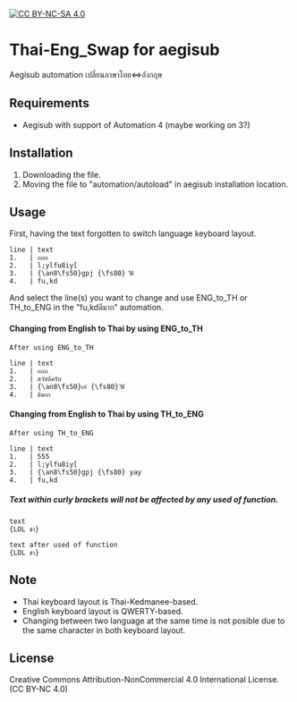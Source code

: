 [![CC BY-NC-SA 4.0](https://i.creativecommons.org/l/by-nc-sa/4.0/88x31.png)](https://creativecommons.org/licenses/by-nc/4.0/)

# Thai-Eng_Swap for aegisub
Aegisub automation เปลี่ยนภาษาไทย<=>อังกฤษ

## Requirements
* Aegisub with support of Automation 4 (maybe working on 3?)

## Installation
1. Downloading the file.
2. Moving the file to "automation/autoload" in aegisub installation location.

## Usage

First, having the text forgotten to switch language keyboard layout.

```
line | text
1.   | ถถถ
2.   | l;ylfu8iy[
3.   | {\an8\fs50}gpj {\fs80} ัฟั
4.   | fu,kd
```

And select the line(s) you want to change and use ENG_to_TH or TH_to_ENG in the "fu,kdดีมาก" automation.

#### Changing from English to Thai by using ENG_to_TH

```
After using ENG_to_TH

line | text
1.   | ถถถ
2.   | สวัสดีครับ
3.   | {\an8\fs50}เย่ {\fs80} ัฟั
4.   | ดีมาก
```

#### Changing from English to Thai by using TH_to_ENG

```
After using TH_to_ENG

line | text
1.   | 555
2.   | l;ylfu8iy[
3.   | {\an8\fs50}gpj {\fs80} yay
4.   | fu,kd
```

##### Text within curly brackets will not be affected by any used of function.
```
text
{LOL ขำ}

text after used of function
{LOL ขำ}
```
## Note

* Thai keyboard layout is Thai-Kedmanee-based.
* English keyboard layout is QWERTY-based.
* Changing between two language at the same time is not posible due to the same character in both keyboard layout.

## License

Creative Commons Attribution-NonCommercial 4.0 International License. (CC BY-NC 4.0)
